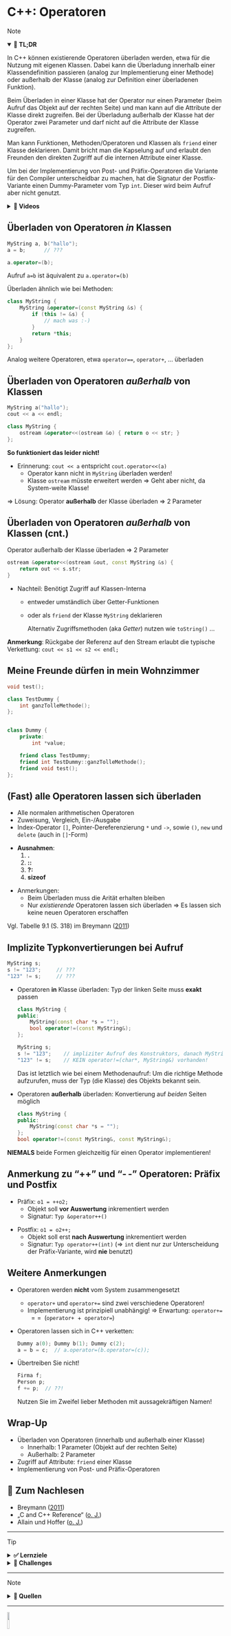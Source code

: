 # C++: Operatoren

> [!NOTE]
>
> <details open>
>
> <summary><strong>🎯 TL;DR</strong></summary>
>
> In C++ können existierende Operatoren überladen werden, etwa für die
> Nutzung mit eigenen Klassen. Dabei kann die Überladung innerhalb einer
> Klassendefinition passieren (analog zur Implementierung einer Methode)
> oder außerhalb der Klasse (analog zur Definition einer überladenen
> Funktion).
>
> Beim Überladen in einer Klasse hat der Operator nur einen Parameter
> (beim Aufruf das Objekt auf der rechten Seite) und man kann auf die
> Attribute der Klasse direkt zugreifen. Bei der Überladung außerhalb
> der Klasse hat der Operator zwei Parameter und darf nicht auf die
> Attribute der Klasse zugreifen.
>
> Man kann Funktionen, Methoden/Operatoren und Klassen als `friend`
> einer Klasse deklarieren. Damit bricht man die Kapselung auf und
> erlaubt den Freunden den direkten Zugriff auf die internen Attribute
> einer Klasse.
>
> Um bei der Implementierung von Post- und Präfix-Operatoren die
> Variante für den Compiler unterscheidbar zu machen, hat die Signatur
> der Postfix-Variante einen Dummy-Parameter vom Typ `int`. Dieser wird
> beim Aufruf aber nicht genutzt.
>
> </details>
>
> <details>
>
> <summary><strong>🎦 Videos</strong></summary>
>
> - [VL C++: Operatoren](https://youtu.be/lCe0mmO613M)
>
> </details>

## Überladen von Operatoren *in* Klassen

``` cpp
MyString a, b("hallo");
a = b;      // ???
```

``` cpp
a.operator=(b);
```

Aufruf `a=b` ist äquivalent zu `a.operator=(b)`

Überladen ähnlich wie bei Methoden:

``` cpp
class MyString {
    MyString &operator=(const MyString &s) {
        if (this != &s) {
            // mach was :-)
        }
        return *this;
    }
};
```

Analog weitere Operatoren, etwa `operator==`, `operator+`, … überladen

## Überladen von Operatoren *außerhalb* von Klassen

``` cpp
MyString a("hallo");
cout << a << endl;
```

``` cpp
class MyString {
    ostream &operator<<(ostream &o) { return o << str; }
};
```

**So funktioniert das leider nicht!**

- Erinnerung: `cout << a` entspricht `cout.operator<<(a)`
  - Operator kann nicht in `MyString` überladen werden!
  - Klasse `ostream` müsste erweitert werden =\> Geht aber nicht, da
    System-weite Klasse!

=\> Lösung: Operator **außerhalb** der Klasse überladen =\> 2 Parameter

## Überladen von Operatoren *außerhalb* von Klassen (cnt.)

Operator außerhalb der Klasse überladen =\> 2 Parameter

``` cpp
ostream &operator<<(ostream &out, const MyString &s) {
    return out << s.str;
}
```

- Nachteil: Benötigt Zugriff auf Klassen-Interna
  - entweder umständlich über Getter-Funktionen

  - oder als `friend` der Klasse `MyString` deklarieren

    Alternativ Zugriffsmethoden (aka *Getter*) nutzen wie `toString()` …

**Anmerkung**: Rückgabe der Referenz auf den Stream erlaubt die typische
Verkettung: `cout << s1 << s2 << endl;`

## Meine Freunde dürfen in mein Wohnzimmer

``` cpp
void test();

class TestDummy {
    int ganzTolleMethode();
};


class Dummy {
    private:
        int *value;

    friend class TestDummy;
    friend int TestDummy::ganzTolleMethode();
    friend void test();
};
```

## (Fast) alle Operatoren lassen sich überladen

- Alle normalen arithmetischen Operatoren
- Zuweisung, Vergleich, Ein-/Ausgabe
- Index-Operator `[]`, Pointer-Dereferenzierung `*` und `->`, sowie
  `()`, `new` und `delete` (auch in `[]`-Form)

<!-- -->

- **Ausnahmen**:
  1.  **.**
  2.  **::**
  3.  **?:**
  4.  **sizeof**

<!-- -->

- Anmerkungen:
  - Beim Überladen muss die Arität erhalten bleiben
  - Nur *existierende* Operatoren lassen sich überladen =\> Es lassen
    sich keine neuen Operatoren erschaffen

Vgl. Tabelle 9.1 (S. 318) im Breymann ([2011](#ref-Breymann2011))

## Implizite Typkonvertierungen bei Aufruf

``` cpp
MyString s;
s != "123";     // ???
"123" != s;     // ???
```

- Operatoren **in** Klasse überladen: Typ der linken Seite muss
  **exakt** passen

  ``` cpp
  class MyString {
  public:
      MyString(const char *s = "");
      bool operator!=(const MyString&);
  };

  MyString s;
  s != "123";    // impliziter Aufruf des Konstruktors, danach MyString::operator!=
  "123" != s;    // KEIN operator!=(char*, MyString&) vorhanden!
  ```

  Das ist letztlich wie bei einem Methodenaufruf: Um die richtige
  Methode aufzurufen, muss der Typ (die Klasse) des Objekts bekannt
  sein.

- Operatoren **außerhalb** überladen: Konvertierung auf *beiden* Seiten
  möglich

  ``` cpp
  class MyString {
  public:
      MyString(const char *s = "");
  };
  bool operator!=(const MyString&, const MyString&);
  ```

**NIEMALS** beide Formen gleichzeitig für einen Operator implementieren!

## Anmerkung zu “++” und “-$`\,`$-” Operatoren: Präfix und Postfix

- Präfix: `o1 = ++o2;`
  - Objekt soll **vor Auswertung** inkrementiert werden
  - Signatur: `Typ &operator++()`

<!-- -->

- Postfix: `o1 = o2++;`
  - Objekt soll erst **nach Auswertung** inkrementiert werden
  - Signatur: `Typ operator++(int)` (=\> `int` dient nur zur
    Unterscheidung der Präfix-Variante, wird **nie** benutzt)

## Weitere Anmerkungen

- Operatoren werden **nicht** vom System zusammengesetzt

  - `operator+` und `operator+=` sind zwei verschiedene Operatoren!
  - Implementierung ist prinzipiell unabhängig! =\> Erwartung:
    `operator+=` $`\;==\;`$ (`operator+` $`\;+\;`$ `operator=`)

<!-- -->

- Operatoren lassen sich in C++ verketten:

  ``` cpp
  Dummy a(0); Dummy b(1); Dummy c(2);
  a = b = c;  // a.operator=(b.operator=(c));
  ```

<!-- -->

- Übertreiben Sie nicht!

  ``` cpp
  Firma f;
  Person p;
  f += p;  // ??!
  ```

  Nutzen Sie im Zweifel lieber Methoden mit aussagekräftigen Namen!

## Wrap-Up

- Überladen von Operatoren (innerhalb und außerhalb einer Klasse)
  - Innerhalb: 1 Parameter (Objekt auf der rechten Seite)
  - Außerhalb: 2 Parameter
- Zugriff auf Attribute: `friend` einer Klasse
- Implementierung von Post- und Präfix-Operatoren

## 📖 Zum Nachlesen

- Breymann ([2011](#ref-Breymann2011))
- „C and C++ Reference“ ([o. J.](#ref-cppreference.com))
- Allain und Hoffer ([o. J.](#ref-cprogramming.com))

------------------------------------------------------------------------

> [!TIP]
>
> <details>
>
> <summary><strong>✅ Lernziele</strong></summary>
>
> - k2: Implizite Typkonvertierungen bei Operatoren
> - k3: Überladen von Operatoren (innerhalb bzw. außerhalb einer Klasse)
> - k3: Anwendung der Deklaration als friend
> - k3: Implementierung von Post- und Präfix-Operatoren
>
> </details>
>
> <details>
>
> <summary><strong>🏅 Challenges</strong></summary>
>
> **Operator “++”**
>
> Betrachten Sie die folgende Klasse:
>
> ``` cpp
> class Studi {
> public:
>     Studi(int credits);
>     ~Studi();
> private:
>     int *credits;
> };
> ```
>
> Implementieren Sie den `operator++` sowohl in der Präfix- als auch in
> der Postfix-Variante.
>
> **C’toren und Operatoren: Was muss noch *deklariert* werden?**
>
> ``` cpp
> class Studi {
> public:
>     Studi(int credits);
> private:
>     int *credits;
> };
>
> int main() {
>     Studi a(1), b, *c = new Studi(99);
>     b = *c+a+1;
>     std::cout << "b: '" << b << "' credits" << std::endl;
>
>     return 0;
> }
> ```
>
> **Schreiben Sie Code, damit folgender Code kompiliert:**
>
> ``` cpp
> test wuppie;
> bool fluppie = wuppie(3);
> ```
>
> </details>

------------------------------------------------------------------------

> [!NOTE]
>
> <details>
>
> <summary><strong>👀 Quellen</strong></summary>
>
> <div id="refs" class="references csl-bib-body hanging-indent"
> entry-spacing="0">
>
> <div id="ref-cprogramming.com" class="csl-entry">
>
> Allain, A., und A. Hoffer. o. J. „C Programming and C++ Programming“.
> Zugegriffen 16. September 2024. <https://www.cprogramming.com/>.
>
> </div>
>
> <div id="ref-Breymann2011" class="csl-entry">
>
> Breymann, U. 2011. *Der C++ Programmierer*. 2. Auflage. Hanser.
>
> </div>
>
> <div id="ref-cppreference.com" class="csl-entry">
>
> „C and C++ Reference“. o. J. cppreference.com. Zugegriffen 16.
> September 2024. <https://en.cppreference.com/w/>.
>
> </div>
>
> </div>
>
> </details>

------------------------------------------------------------------------

<img src="https://licensebuttons.net/l/by-sa/4.0/88x31.png" width="10%">

Unless otherwise noted, this work is licensed under CC BY-SA 4.0.

<blockquote><p><sup><sub><strong>Last modified:</strong> e188a08 (markdown: switch to leaner yaml header (#363), 2025-08-09)<br></sub></sup></p></blockquote>
